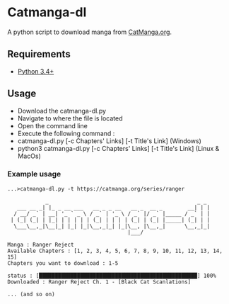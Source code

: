 # Catmanga-dl
A python script to download manga from [CatManga.org](https://catmanga.org/).

## Requirements
  * [Python 3.4+](https://www.python.org/downloads/)

## Usage
* Download the catmanga-dl.py 
* Navigate to where the file is located
* Open the command line 
* Execute the following command :
*   catmanga-dl.py [-c Chapters' Links] [-t Title's Link] (Windows)
*   python3 catmanga-dl.py [-c Chapters' Links] [-t Title's Link] (Linux & MacOs)


### Example usage
```
...>catmanga-dl.py -t https://catmanga.org/series/ranger

            _                                               _ _
   ___ __ _| |_ _ __ ___   __ _ _ __   __ _  __ _        __| | |
  / __/ _` | __| '_ ` _ \ / _` | '_ \ / _` |/ _` |_____ / _` | |
 | (_| (_| | |_| | | | | | (_| | | | | (_| | (_| |_____| (_| | |
  \___\__,_|\__|_| |_| |_|\__,_|_| |_|\__, |\__,_|      \__,_|_|
                                      |___/

Manga : Ranger Reject
Available Chapters : [1, 2, 3, 4, 5, 6, 7, 8, 9, 10, 11, 12, 13, 14, 15]
Chapters you want to download : 1-5

status : [██████████████████████████████████████████████████] 100%
Downloaded : Ranger Reject Ch. 1 - [Black Cat Scanlations]

... (and so on)
```
